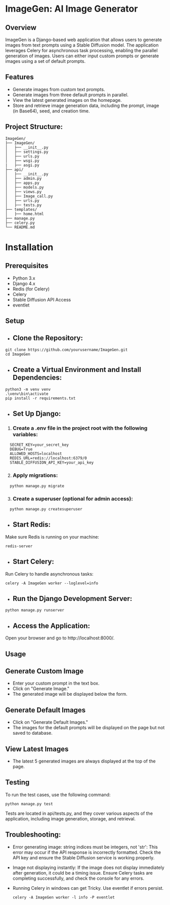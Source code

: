 # ImageGen: AI Image Generator
## Overview
ImageGen is a Django-based web application that allows users to generate images from text
prompts using a Stable Diffusion model. The application leverages Celery for asynchronous task
processing, enabling the parallel generation of images. Users can either input custom prompts or
generate images using a set of default prompts.

## Features
- Generate images from custom text prompts.
- Generate images from three default prompts in parallel.
- View the latest generated images on the homepage.
- Store and retrieve image generation data, including the prompt, image (in Base64), seed, and creation time.


## Project Structure:
```
ImageGen/
├── ImageGen/
│   ├── __init__.py
│   ├── settings.py
│   ├── urls.py
│   ├── wsgi.py
|   ├── asgi.py
├── api/
│   ├── __init__.py
│   ├── admin.py
│   ├── apps.py
│   ├── models.py
│   ├── views.py
│   ├── Image_call.py
│   ├── urls.py
│   ├── tests.py
├── templates/
│   ├── home.html
├── manage.py
├── celery.py
└── README.md
```
# Installation

## Prerequisites
- Python 3.x
- Django 4.x
- Redis (for Celery)
- Celery
- Stable Diffusion API Access
- eventlet

## Setup
- ## Clone the Repository:

```
git clone https://github.com/yourusername/ImageGen.git
cd ImageGen
```
- ## Create a Virtual Environment and Install Dependencies:

```
python3 -m venv venv
.\venv\bin\activate
pip install -r requirements.txt
```
- ## Set Up Django:

1. ### Create a .env file in the project root with the following variables:
```
  SECRET_KEY=your_secret_key
  DEBUG=True
  ALLOWED_HOSTS=localhost
  REDIS_URL=redis://localhost:6379/0
  STABLE_DIFFUSION_API_KEY=your_api_key
```
2. ### Apply migrations:

```
  python manage.py migrate
```
3. ### Create a superuser (optional for admin access):
```
  python manage.py createsuperuser
```
- ## Start Redis:

Make sure Redis is running on your machine:
```
redis-server
```
- ## Start Celery:

Run Celery to handle asynchronous tasks:
```
celery -A ImageGen worker --loglevel=info
```

- ## Run the Django Development Server:
```
python manage.py runserver
```

- ## Access the Application:

Open your browser and go to http://localhost:8000/.

## Usage

## Generate Custom Image
- Enter your custom prompt in the text box.
- Click on "Generate Image."
- The generated image will be displayed below the form.
## Generate Default Images
- Click on "Generate Default Images."
- The images for the default prompts will be displayed on the page but not saved to database.
## View Latest Images
- The latest 5 generated images are always displayed at the top of the page.

## Testing
To run the test cases, use the following command:
```
python manage.py test
```
Tests are located in api/tests.py, and they cover various aspects of the application, including image generation, storage, and retrieval.

## Troubleshooting:
- Error generating image: string indices must be integers, not 'str': This error may occur if the API response is incorrectly formatted. Check the API key and ensure the Stable Diffusion service is working properly.

- Image not displaying instantly: If the image does not display immediately after generation, it could be a timing issue. Ensure Celery tasks are completing successfully, and check the console for any errors.

- Running Celery in windows can get Tricky. Use eventlet if errors persist.
  ```
  celery -A ImageGen worker -l info -P eventlet
  ```

